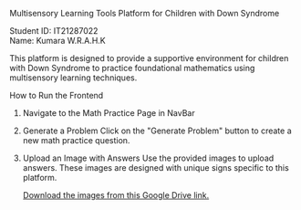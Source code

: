  Multisensory Learning Tools Platform for Children with Down Syndrome


Student ID: IT21287022  
Name: Kumara W.R.A.H.K

This platform is designed to provide a supportive environment for children with Down Syndrome to practice foundational mathematics using multisensory learning techniques.

 How to Run the Frontend

1. Navigate to the Math Practice Page in NavBar

2. Generate a Problem
   Click on the "Generate Problem" button to create a new math practice question.

3. Upload an Image with Answers
   Use the provided images to upload answers. These images are designed with unique signs specific to this platform.  

   [Download the images from this Google Drive link.](https://drive.google.com/drive/folders/1bO7CDsczYp-vjlanN8_789VH6z5CxrHq?usp=drive_link)


